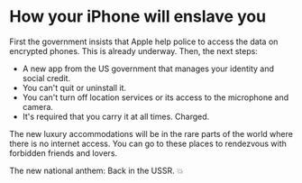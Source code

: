 # How your iPhone will enslave you
First the government insists that Apple help police to access the data on encrypted phones. This is already underway. Then, the next steps:
* A new app from the US government that manages your identity and social credit.
* You can't quit or uninstall it.
* You can't turn off location services or its access to the microphone and camera.
* It's required that you carry it at all times. Charged.

The new luxury accommodations will be in the rare parts of the world where there is no internet access. You can go to these places to rendezvous with forbidden friends and lovers.

The new national anthem: Back in the USSR. :boom:

